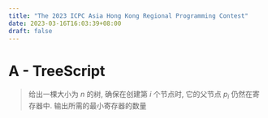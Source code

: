 ```yaml
---
title: "The 2023 ICPC Asia Hong Kong Regional Programming Contest"
date: 2023-03-16T16:03:39+08:00
draft: false
---
```


# A - TreeScript

> 给出一棵大小为 $n$ 的树, 确保在创建第 $i$ 个节点时, 它的父节点 $p_i$ 仍然在寄存器中.
> 输出所需的最小寄存器的数量

